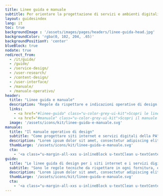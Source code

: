 ```yaml
---
title: Linee guida e manuale
subtitle: Per orientare la progettazione di servizi e ambienti digitali partendo dalle effettive esigenze degli utenti.
layout: guidesindex
lang: it
toc: true
backgroundImage : '/assets/images/pages/headers/linee-guida-head.jpg'
backgroundColor: 'rgba(0, 102, 204, .65)'
backgroundPositionY: 'center'
blueBlock: true
nodate: true
redirect_from:
  - /it/guide/
  - /guide/
  - /service-design/
  - /user-research/
  - /content-design/
  - /user-interface/
  - /manuale/
  - /manuale-operativo/
header:
  title: "Linee guida e manuale"
  description: "Regole da rispettare e indicazioni operative di design: progettare e realizzare siti internet e servizi digitali per la Pubblica Amministrazione con i cittadini al centro"
  links:
    - <a href="#linee-guida" class="u-color-grey-ui-kit">Scopri le linee guida</a>
    - <a href="#manuale" class="u-color-grey-ui-kit">Scopri il manuale operativo di design</a>
  image: '/assets/icons/kit/linee-guida-e-manuale.svg'
manuale:
  title: "Il manuale operativo di design"
  subtitle: "Come progettare siti internet e servizi digitali della PA"
  description: "Lorem ipsum dolor sit amet, consectetur adipiscing elit. Quisque id felis pharetra, convallis nisl quis, convallis erat. Fusce ultrices placerat vulputate. Praesent lobortis justo nec leo sollicitudin maximus. "
  thumbLarge: '/assets/icons/kit/linee-guida-e-manuale.svg'
  cta:
    - '<a class="u-margin-all-xxs u-inlineBlock u-textClean u-textCenter u-borderRadius-s u-background-teal-60 u-color-grey-ui-kit u-padding-all-s u-padding-right-l u-padding-left-l u-text-r-xxs u-borderShadow-m" href="#" target="_blank"><span class="u-text-r-xxs u-textUppercase u-textWeight-700">Leggi il manuale su Docs Italia</span></a>'
guide:
  title: "Le linee guida di design per i siti internet e i servizi digitali della PA"
  subtitle: "Sono le regole tecniche da rispettare in ogni fornitura, emesse a norma CAD, hanno lo scopo di migliorare e misurare la qualità della progettazione e della realizzazione"
  description: "Lorem ipsum dolor sit amet, consectetur adipiscing elit. Quisque id felis pharetra, convallis nisl quis, convallis erat. Fusce ultrices placerat vulputate. Praesent lobortis justo nec leo sollicitudin maximus."
  thumbLarge: '/assets/icons/kit/linee-guida-e-manuale.svg'
  cta:
    - '<a class="u-margin-all-xxs u-inlineBlock u-textClean u-textCenter u-borderRadius-s u-background-teal-60 u-color-grey-ui-kit u-padding-all-s u-padding-right-l u-padding-left-l u-text-r-xxs u-borderShadow-m" href="#" target="_blank"><span class="u-text-r-xxs u-textUppercase u-textWeight-700">Leggi le Linee guida su Docs Italia</span></a>'
---
```

